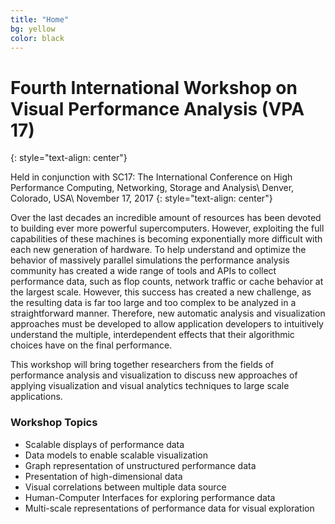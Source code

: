 ```yaml
---
title: "Home"
bg: yellow
color: black
---
```


# Fourth International Workshop on Visual Performance Analysis (VPA 17) 
{: style="text-align: center"}

Held in conjunction with SC17: The International Conference on High Performance Computing, Networking, Storage and Analysis\\
Denver, Colorado, USA\\
November 17, 2017
{: style="text-align: center"}

Over the last decades an incredible amount of resources has been devoted to
building ever more powerful supercomputers. However, exploiting the full
capabilities of these machines is becoming exponentially more difficult with
each new generation of hardware. To help understand and optimize the behavior
of massively parallel simulations the performance analysis community has
created a wide range of tools and APIs to collect performance data, such as
flop counts, network traffic or cache behavior at the largest scale. However,
this success has created a new challenge, as the resulting data is far too
large and too complex to be analyzed in a straightforward manner. Therefore,
new automatic analysis and visualization approaches must be developed to allow
application developers to intuitively understand the multiple, interdependent
effects that their algorithmic choices have on the final performance.

This workshop will bring together researchers from the fields of performance
analysis and visualization to discuss new approaches of applying visualization
and visual analytics techniques to large scale applications.

### Workshop Topics

- Scalable displays of performance data
- Data models to enable scalable visualization
- Graph representation of unstructured performance data
- Presentation of high-dimensional data
- Visual correlations between multiple data source
- Human-Computer Interfaces for exploring performance data
- Multi-scale representations of performance data for visual exploration
